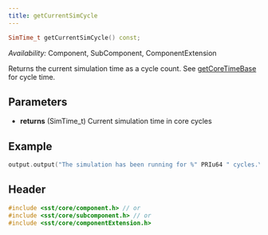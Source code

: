 ```yaml
---
title: getCurrentSimCycle
---
```


```cpp
SimTime_t getCurrentSimCycle() const;
```
*Availability:* Component, SubComponent, ComponentExtension

Returns the current simulation time as a cycle count. See [getCoreTimeBase](getCoreTimeBase) for cycle time.

## Parameters
* **returns** (SimTime_t) Current simulation time in core cycles


## Example

<!--- SOURCE_CODE: None --->
```cpp
output.output("The simulation has been running for %" PRIu64 " cycles.\n", getCurrentSimCycle());
```

## Header
```cpp
#include <sst/core/component.h> // or
#include <sst/core/subcomponent.h> // or
#include <sst/core/componentExtension.h>
```

